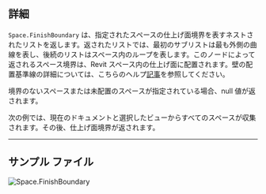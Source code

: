 ## 詳細
`Space.FinishBoundary` は、指定されたスペースの仕上げ面境界を表すネストされたリストを返します。返されたリストでは、最初のサブリストは最も外側の曲線を表し、後続のリストはスペース内のループを表します。このノードによって返されるスペース境界は、Revit スペース内の仕上げ面に配置されます。壁の配置基準線の詳細については、こちらのヘルプ[記事](https://help.autodesk.com/view/RVT/2024/JPN/?guid=GUID-0BB62832-36DD-4E06-A9D4-EE98CE0FCF89)を参照してください。

境界のないスペースまたは未配置のスペースが指定されている場合、null 値が返されます。

次の例では、現在のドキュメントと選択したビューからすべてのスペースが収集されます。その後、仕上げ面境界が返されます。

___
## サンプル ファイル

![Space.FinishBoundary](./Revit.Elements.Space.FinishBoundary_img.jpg)
